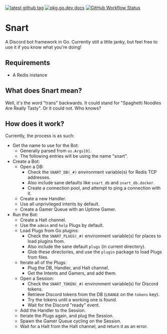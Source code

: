[![latest github tag](https://img.shields.io/github/v/tag/go-snart/snart)](https://github.com/go-snart/snart/tags)
[![pkg.go.dev docs](https://img.shields.io/badge/pkg.go.dev-docs-blue.svg)](https://pkg.go.dev/github.com/go-snart/snart@latest)
[![GitHub Workflow Status](https://img.shields.io/github/workflow/status/go-snart/snart/golangci-lint)](https://github.com/go-snart/snart/actions?query=workflow%3Agolangci-lint)

Snart
=====
A Discord bot framework in Go. Currently still a little janky, but feel free to use it if you know what you're doing!

Requirements
------------
- A Redis instance

What does Snart mean?
---------------------
Well, it's the word "trans" backwards. It could stand for "Spaghetti Noodles Are Really Tasty". Or it could not. Who knows?

How does it work?
-----------------
Currently, the process is as such:
 - Get the name to use for the Bot:
   - Generally parsed from `os.Args[0]`.
   - The following entries will be using the name "snart".
 - Create a Bot:
   - Open a DB:
     - Check the `SNART_DB(_#)` environment variable(s) for Redis TCP addresses.
     - Also include sane defaults like `snart_db` and `snart_db.docker`.
     - Create a connection pool, and attempt to ping a connection with it.
   - Create a new Handler.
   - Use all unprivileged intents by default.
   - Create a Gamer Queue with an Uptime Gamer.
 - Run the Bot:
   - Create a Halt channel.
   - Use the `admin` and `help` Plugs by default.
   - Load Plugs from Go plugins:
     - Check the `SNART_PLUGS(_#)` environment variable(s) for places to load plugins from.
     - Also include the sane default `plugs` (in current directory).
     - Glob these directories, and use the `plugin` package to load Plugs from files.
   - Iterate all of the Plugs:
     - Plug the DB, Handler, and Halt channel.
     - Get the Intents and Gamers, and add them.
   - Open a Session:
     - Check the `SNART_TOKEN(_#)` environment variable(s) for Discord tokens.
     - Retrieve Discord tokens from the DB (`LRANGE` on the `tokens` key).
     - Try the tokens until a working one is found.
     - Wait for the Discord "ready" event.
   - Add the Handler to the Session.
   - Iterate the Plugs again, and plug the Session.
   - Spawn the Gamer Queue cycling on the Session.
   - Wait for a Halt from the Halt channel, and return it as an error.
